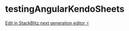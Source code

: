 # testingAngularKendoSheets

[Edit in StackBlitz next generation editor ⚡️](https://stackblitz.com/~/github.com/cngoEnsite/testingAngularKendoSheets)